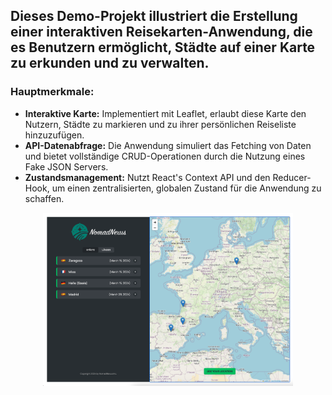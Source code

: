 <h2>Dieses Demo-Projekt illustriert die Erstellung einer interaktiven Reisekarten-Anwendung, die es Benutzern ermöglicht, Städte auf einer Karte zu erkunden und zu verwalten.</h2>

<h3>Hauptmerkmale:</h3>

<ul>
  <li><strong>Interaktive Karte:</strong> Implementiert mit Leaflet, erlaubt diese Karte den Nutzern, Städte zu markieren und zu ihrer persönlichen Reiseliste hinzuzufügen.</li>
  <li><strong>API-Datenabfrage:</strong> Die Anwendung simuliert das Fetching von Daten und bietet vollständige CRUD-Operationen durch die Nutzung eines Fake JSON Servers.</li>
  <li><strong>Zustandsmanagement:</strong> Nutzt React's Context API und den Reducer-Hook, um einen zentralisierten, globalen Zustand für die Anwendung zu schaffen.</li>
</ul>

<p align="center">
  <img src="images/ReadMEFoto.png" alt="Bild des Projekts" width="400">
</p>
